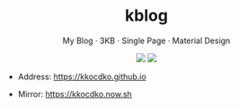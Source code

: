 <div align="center">
<h1>kblog</h1>
<p>My Blog · 3KB · Single Page · Material Design</p>
<img src="https://flat.badgen.net/badge/code%20style/prettier?color=4caf50">
<img src="https://flat.badgen.net/badge/license/Unlicense%20+%20CC0?color=4caf50">
</div>

* Address: <https://kkocdko.github.io>

* Mirror: <https://kkocdko.now.sh>
